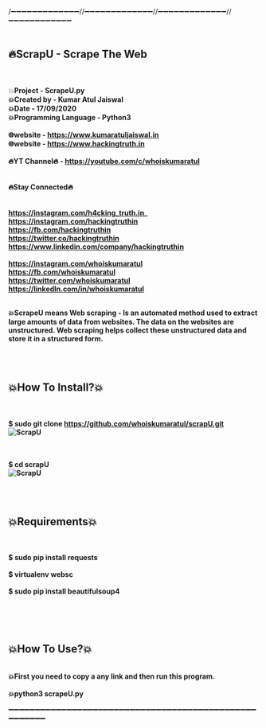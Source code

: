 /➖➖➖➖➖➖➖➖➖➖➖➖➖//➖➖➖➖➖➖➖➖➖➖➖➖➖//➖➖➖➖➖➖➖➖➖➖➖➖➖//➖➖➖➖➖➖➖➖➖➖➖➖
<br>
<br><h2>🔥ScrapU - Scrape The Web </h2>
<br>
<br>💥<b>Project              - ScrapeU.py
<br>💥<b>Created by           - Kumar Atul Jaiswal
<br>💥<b>Date                 - 17/09/2020
<br>💥<b>Programming Language - Python3
<br>
<br>🌐website              - https://www.kumaratuljaiswal.in
<br>🌐website              - https://www.hackingtruth.in
<br>
<br>🔥YT Channel🔥         - https://youtube.com/c/whoiskumaratul
<br>
<br>
<br>🔥Stay Connected🔥<br>
<br>
<br>https://instagram.com/h4cking_truth.in_
<br>https://instagram.com/hackingtruthin
<br>https://fb.com/hackingtruthin
<br>https://twitter.co/hackingtruthin
<br>https://www.linkedin.com/company/hackingtruthin
<br>
<br>https://instagram.com/whoiskumaratul
<br>https://fb.com/whoiskumaratul
<br>https://twitter.com/whoiskumaratul
<br>https://linkedIn.com/in/whoiskumaratul
<br>
 




<br>💥ScrapeU means Web scraping - Is an automated method used to extract large amounts of data from websites. The data on the websites are unstructured. Web scraping helps collect these unstructured data and store it in a structured form.
<br>
<br>

<br><h2>💥How To Install?💥</h2>
<br>
<br>$ sudo git clone https://github.com/whoiskumaratul/scrapU.git
<br>
<img src="https://1.bp.blogspot.com/-HeCtkwTxgXM/X2n8dymGYyI/AAAAAAAAELQ/f6FK7yn02aQD-uuZb8CMEiBXrcaMC2HyQCLcBGAsYHQ/w640-h98/clone.png" alt="ScrapU">


<br>
<br>$ cd scrapU
<br>
<img src="https://1.bp.blogspot.com/-Y5LUkXNinLw/X2n_iHFSubI/AAAAAAAAELc/nKhcdaODHyYNJOaOe9aGYia8h3snp4JhACLcBGAsYHQ/w640-h144/change-directory-hackingtruth.png" alt="ScrapU">
<br>
<br>

<br><h2>💥Requirements💥</h2>
<br>
<br>$ sudo pip install requests<br>
<br>$ virtualenv websc<br>
<br>$ sudo pip install beautifulsoup4<br>
<br>
<br>

<br><h2>💥How To Use?💥</h2>
<br>💥First you need to copy a any link and then run this program.
<br>
<br>💥python3 scrapeU.py











➖➖➖➖➖➖➖➖➖➖➖➖➖➖➖➖➖➖➖➖➖➖➖➖➖➖➖➖➖➖➖➖➖➖➖➖➖➖➖➖➖➖➖➖➖➖➖➖➖➖➖➖➖➖
